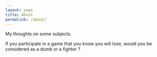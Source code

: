 ```yaml
---
layout: page
title: About
permalink: /about/
---
```


My thoughts on some subjects.

If you participate in a game that you know you will lose, would you be considered as a dumb or a fighter ?
